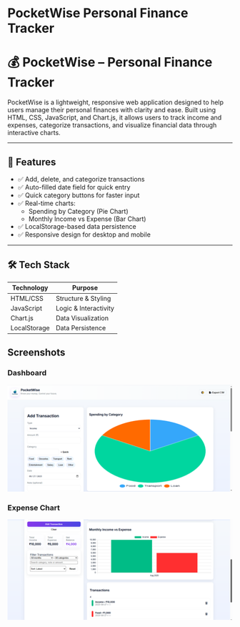 # PocketWise Personal Finance Tracker
# 💰 PocketWise – Personal Finance Tracker

PocketWise is a lightweight, responsive web application designed to help users manage their personal finances with clarity and ease. Built using HTML, CSS, JavaScript, and Chart.js, it allows users to track income and expenses, categorize transactions, and visualize financial data through interactive charts.

---

## 🚀 Features

- ✅ Add, delete, and categorize transactions  
- ✅ Auto-filled date field for quick entry  
- ✅ Quick category buttons for faster input  
- ✅ Real-time charts:
  - Spending by Category (Pie Chart)
  - Monthly Income vs Expense (Bar Chart)  
- ✅ LocalStorage-based data persistence  
- ✅ Responsive design for desktop and mobile

---

## 🛠️ Tech Stack

| Technology | Purpose |
|------------|---------|
| HTML/CSS   | Structure & Styling |
| JavaScript | Logic & Interactivity |
| Chart.js   | Data Visualization |
| LocalStorage | Data Persistence |


## Screenshots  

### Dashboard  
![Dashboard](Screenshot1.png)

### Expense Chart  
![Expense Chart](Screenshot2.png)


 
